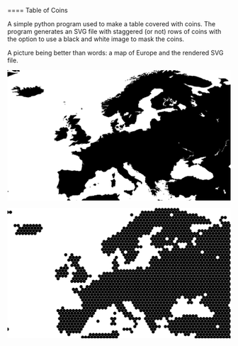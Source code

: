 ==== Table of Coins

A simple python program used to make a table covered with coins.
The program generates an SVG file with staggered (or not) rows of coins
with the option to use a black and white image to mask the coins.

A picture being better than words: a map of Europe and the rendered SVG
file.

![alt text](https://github.com/tytouf/table-of-coins/raw/master/images/europe.png "Map of Europe")

![alt text](https://github.com/tytouf/table-of-coins/raw/master/images/europe.svg "Rendered map of Europe")

